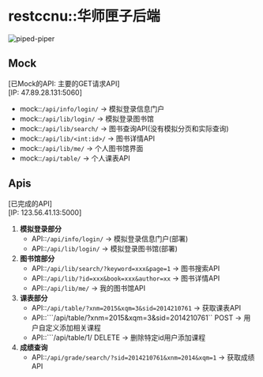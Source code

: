 # restccnu::华师匣子后端
![piped-piper](http://7xj431.com1.z0.glb.clouddn.com/0_thumb.jpg)

## Mock
[已Mock的API: 主要的GET请求API]<br/>
[IP: 47.89.28.131:5060]

+ mock::```/api/info/login/``` -> 模拟登录信息门户
+ mock::```/api/lib/login/``` -> 模拟登录图书馆
+ mock::```/api/lib/search/``` -> 图书查询API(没有模拟分页和实际查询)
+ mock::```/api/lib/<int:id>/``` -> 图书详情API
+ mock::```/api/lib/me/``` -> 个人图书馆界面
+ mock::```/api/table/``` -> 个人课表API

## Apis
[已完成的API] <br/>
[IP: 123.56.41.13:5000]

1. **模拟登录部分**
    + API::```/api/info/login/```                                 -> 模拟登录信息门户(部署)
    + API::```/api/lib/login/```                                  -> 模拟登录图书馆(部署)
2. **图书馆部分**
    + API::```/api/lib/search/?keyword=xxx&page=1```             -> 图书搜索API
    + API::```/api/lib/?id=xxx&book=xxx&author=xx```             -> 图书详情API
    + API::```/api/lib/me/```                                     -> 我的图书馆API
3. **课表部分**
    + API::```/api/table/?xnm=2015&xqm=3&sid=2014210761```        -> 获取课表API
    + API::```/api/table/?xnm=2015&xqm=3&sid=2014210761``  POST   -> 用户自定义添加相关课程
    + API::```/api/table/1/ DELETE                                -> 删除特定id用户添加课程
4. **成绩查询**
    + API::```/api/grade/search/?sid=2014210761&xnm=2014&xqm=1``` -> 获取成绩API
